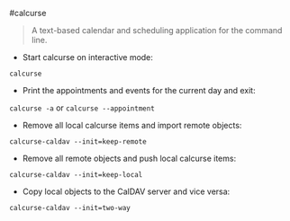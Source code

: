 #calcurse

> A text-based calendar and scheduling application for the command line.

- Start calcurse on interactive mode:

`calcurse`

- Print the appointments and events for the current day and exit:

`calcurse -a` or `calcurse --appointment`

- Remove all local calcurse items and import remote objects:

`calcurse-caldav --init=keep-remote`

- Remove all remote objects and push local calcurse items:

`calcurse-caldav --init=keep-local`

- Copy local objects to the CalDAV server and vice versa:

`calcurse-caldav --init=two-way`
